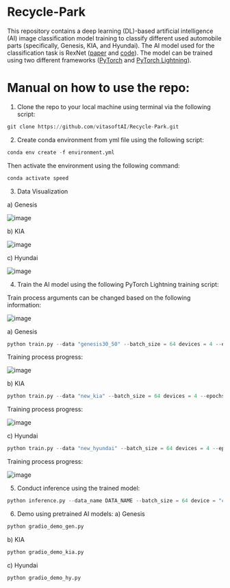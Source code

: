 # Recycle-Park

This repository contains a deep learning (DL)-based artificial intelligence (AI) image classification model training to classify different used automobile parts (specifically, Genesis, KIA, and Hyundai). The AI model used for the classification task is RexNet ([paper](https://arxiv.org/pdf/2007.00992.pdf) and [code](https://github.com/clovaai/rexnet)). The model can be trained using two different frameworks ([PyTorch](https://pytorch.org/) and [PyTorch Lightning](https://lightning.ai/)).

# Manual on how to use the repo:

1. Clone the repo to your local machine using terminal via the following script:

```python
git clone https://github.com/vitasoftAI/Recycle-Park.git
```

2. Create conda environment from yml file using the following script:
```python
conda env create -f environment.yml
```
Then activate the environment using the following command:
```python
conda activate speed
```

3. Data Visualization

a) Genesis

![image](https://github.com/vitasoftAI/Recycle-Park/assets/50166164/156672f8-de64-49d0-9df5-caa606b5829a)

b) KIA

![image](https://github.com/vitasoftAI/Recycle-Park/assets/50166164/c10ff203-5d1a-47b5-8c28-e3828d2c4615)

c) Hyundai

![image](https://github.com/vitasoftAI/Recycle-Park/assets/50166164/122a346b-1d4f-4f52-9f80-c20f30e7f79a)

4. Train the AI model using the following PyTorch Lightning training script:

Train process arguments can be changed based on the following information:

![image](https://github.com/vitasoftAI/Recycle-Park/assets/50166164/df154acb-d49c-4096-84b7-7c1d632d6a19)

a) Genesis

```python
python train.py --data "genesis30_50" --batch_size = 64 devices = 4 --epochs 50
```

Training process progress:

![image](https://github.com/vitasoftAI/Recycle-Park/assets/50166164/cb2b2dcc-0c58-4942-af65-0656aa0ea288)

b) KIA

```python
python train.py --data "new_kia" --batch_size = 64 devices = 4 --epochs 50
```

Training process progress:

![image](https://github.com/vitasoftAI/Recycle-Park/assets/50166164/196483c9-c295-4af5-a417-881bd9106b4f)

c) Hyundai

```python
python train.py --data "new_hyundai" --batch_size = 64 devices = 4 --epochs 50
```

Training process progress:

![image](https://github.com/vitasoftAI/Recycle-Park/assets/50166164/8a5c9cca-0083-4aa6-a488-80ce68414826)

5. Conduct inference using the trained model:
```python
python inference.py --data_name DATA_NAME --batch_size = 64 device = "cuda:0"
```

6. Demo using pretrained AI models:
a) Genesis

```python
python gradio_demo_gen.py
```

b) KIA

```python
python gradio_demo_kia.py
```

c) Hyundai

```python
python gradio_demo_hy.py
```
